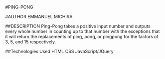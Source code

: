 #PING-PONG

#AUTHOR
EMMANUEL MICHIRA

##DESCRIPTION
Ping-Pong takes a positive input number and outputs every whole number in counting up to that number with the exceptions that it
will return the replacements of ping, pong, or pingpong for the factors of 3, 5, and 15 respectively.

##Technologies Used
HTML
CSS
JavaScript/JQuery
